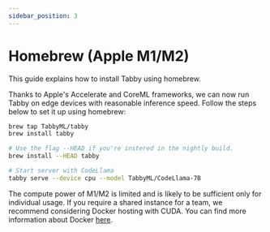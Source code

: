 ```yaml
---
sidebar_position: 3
---
```


# Homebrew (Apple M1/M2)
This guide explains how to install Tabby using homebrew.

Thanks to Apple's Accelerate and CoreML frameworks, we can now run Tabby on edge devices with reasonable inference speed. Follow the steps below to set it up using homebrew:

```bash
brew tap TabbyML/tabby
brew install tabby

# Use the flag --HEAD if you're instered in the nightly build.
brew install --HEAD tabby

# Start server with CodeLlama
tabby serve --device cpu --model TabbyML/CodeLlama-7B
```

The compute power of M1/M2 is limited and is likely to be sufficient only for individual usage. If you require a shared instance for a team, we recommend considering Docker hosting with CUDA. You can find more information about Docker [here](./docker).
